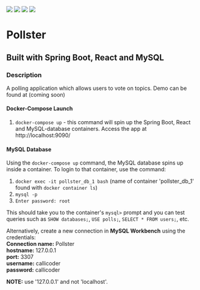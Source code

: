 ![](https://github.com/Lylio/image-repo/blob/master/logos/java.png?raw=true)
![](https://github.com/Lylio/image-repo/blob/master/logos/spring-boot.png?raw=true)
![](https://github.com/Lylio/image-repo/blob/master/logos/react.png?raw=true)
![](https://github.com/Lylio/image-repo/blob/master/logos/mysql.png?raw=true)
# Pollster
## Built with Spring Boot, React and MySQL

### Description
A polling application which allows users to vote on topics. Demo can be found at (coming soon)

#### Docker-Compose Launch
1. `docker-compose up` - this command will spin up the Spring Boot, React and MySQL-database containers. Access the app
at http://localhost:9090/

#### MySQL Database
Using the `docker-compose up` command, the MySQL database spins up inside a container. To login to that container,
use the command:  
1. `docker exec -it pollster_db_1 bash` (name of container 'pollster_db_1' found with `docker container ls`)
2. `mysql -p`
3. `Enter password: root`

This should take you to the container's `mysql>` prompt and you can test queries such as `SHOW databases;`, `USE polls;`, `SELECT * FROM users;`, etc.


Alternatively, create a new connection in <b>MySQL Workbench</b> using the credentials:
 <br><b>Connection name:</b> Pollster
 <br><b>hostname:</b> 127.0.0.1
 <br><b>port:</b> 3307
 <br><b>username:</b> callicoder
 <br><b>password:</b> callicoder

<b>NOTE:</b> use '127.0.0.1' and not 'localhost'.

